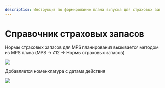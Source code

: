 ```yaml
---
description: Инструкция по формированию плана выпуска для страховых запасов
---
```


# Справочник страховых запасов

Нормы страховых запасов для MPS планирования вызывается методом из MPS плана (MPS -> А12 -> Нормы страховых запасов)

![](<../../.gitbook/assets/image (430).png>)

Добавляется номенклатура с датами действия

![](<../../.gitbook/assets/image (79).png>)
